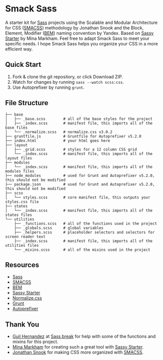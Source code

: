 # Smack Sass
A starter kit for [Sass](http://sass-lang.com) projects using the Scalable and Modular Architecture for CSS ([SMACSS](smacss.com)) methodology by Jonathan Snook and the Block, Element, Modifier ([BEM](https://en.bem.info/method/definitions)) naming convention by Yandex. Based on [Sassy Starter](https://github.com/minamarkham/sassy-starter) by Mina Markham. Feel free to adapt Smack Sass to meet your specific needs. I hope Smack Sass helps you organize your CSS in a more efficient way.

## Quick Start
1. Fork & clone the git repository, or click Download ZIP.
3. Watch for changes by running ```sass --watch scss:css```.
4. Use Autoprefixer by running ```grunt```.

## File Structure
```
├── base
│   ├── _base.scss        # all of the base styles for the project
│   ├── _index.scss       # manifest file, this imports all of the base files
│   └── _normalize.scss   # normalize.css v3.0.2
├── gruntfile.js          # Gruntfile for Autoprefixer v5.2.0
├── index.html            # your html goes here
├── layout
│   ├── _grid.scss        # styles for a 12 column CSS grid
│   └── _index.scss       # manifest file, this imports all of the layout files
├── modules
│   └── _index.scss       # manifest file, this imports all of the modules files
├── node_modules          # used for Grunt and Autoprefixer v5.2.0, this should not be modified
├── package.json          # used for Grunt and Autoprefixer v5.2.0, this should not be modified
├── scss
│   └── styles.scss       # core manifest file, this outputs your styles.css file
├── states
│   └── _index.scss       # manifest file, this imports all of the states files
└── utilities
    ├── _functions.scss   # all of the functions used in the project
    ├── _globals.scss     # global variables
    ├── _helpers.scss     # placeholder selectors and selectors for screen reader text
    ├── _index.scss       # manifest file, this imports all of the utilities files
    └── _mixins.scss      # all of the mixins used in the project
```
## Resources
* [Sass](http://sass-lang.com/)
* [SMACSS](https://smacss.com/)
* [BEM](https://en.bem.info/method/definitions)
* [Sassy Starter](https://github.com/minamarkham/sassy-starter)
* [Normalize.css](http://necolas.github.io/normalize.css/)
* [Grunt](http://gruntjs.com/)
* [Autoprefixer](https://github.com/postcss/autoprefixer)

## Thank You
* [Guil Hernandez](https://twitter.com/guilh) at [Sass break](http://sassbreak.com/about/) for help with some of the functions and mixins for this project.
* [Mina Markham](https://twitter.com/MinaMarkham) for creating such a great tool with [Sassy Starter](https://github.com/minamarkham/sassy-starter).
* [Jonathan Snook](https://twitter.com/snookca) for making CSS more organized with [SMACSS](https://smacss.com/).
